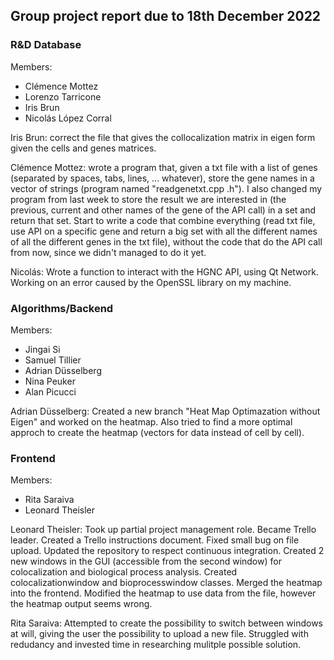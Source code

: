 ## Group project report due to 18th December 2022

### R&D Database
Members: 
- Clémence Mottez
- Lorenzo Tarricone 
- Iris Brun
- Nicolás López Corral

Iris Brun: correct the file that gives the collocalization matrix in eigen form given the cells and genes matrices.

Clémence Mottez: wrote a program that, given a txt file with a list of genes (separated by spaces, tabs, lines, ... whatever), store the gene names in a vector of strings (program named "readgenetxt.cpp .h"). I also changed my program from last week to store the result we are interested in (the previous, current and other names of the gene of the API call) in a set and return that set. Start to write a code that combine everything (read txt file, use API on a specific gene and return a big set with all the different names of all the different genes in the txt file), without the code that do the API call from now, since we didn't managed to do it yet.

Nicolás: Wrote a function to interact with the HGNC API, using Qt Network. Working on an error caused by the OpenSSL library on my machine.

### Algorithms/Backend 
Members:
- Jingai Si
- Samuel Tillier 
- Adrian Düsselberg
- Nina Peuker
- Alan Picucci


Adrian Düsselberg: Created a new branch "Heat Map Optimazation without Eigen" and worked on the heatmap. Also tried to find a more optimal approch to create the heatmap (vectors for data instead of cell by cell).  


### Frontend 
Members:
- Rita Saraiva
- Leonard Theisler

Leonard Theisler: Took up partial project management role. Became Trello leader. Created a Trello instructions document. Fixed small bug on file upload. Updated the repository to respect continuous integration. Created 2 new windows in the GUI (accessible from the second window) for colocalization and biological process analysis. Created colocalizationwindow and bioprocesswindow classes. Merged the heatmap into the frontend. Modified the heatmap to use data from the file, however the heatmap output seems wrong.

Rita Saraiva: Attempted to create the possibility to switch between windows at will, giving the user the possibility to upload a new file. Struggled with redudancy and invested time in researching mulitple possible solution.
